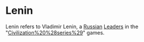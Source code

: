 # Lenin

Lenin refers to Vladimir Lenin, a [Russian](Russian) [Leaders](leader) in the "[Civilization%20%28series%29](Civilization)" games.